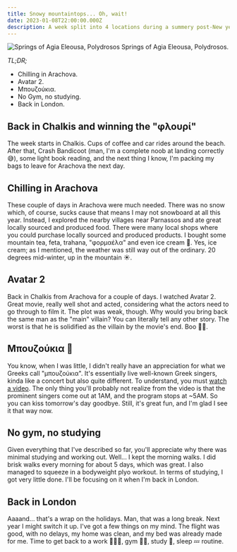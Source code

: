 ```yaml
---
title: Snowy mountaintops... Oh, wait!
date: 2023-01-08T22:00:00.000Z
description: A week split into 4 locations during a summery post-New year.
---
```

![Springs of Agia Eleousa, Polydrosos](polydrosos.jpg)
<span class="caption">Springs of Agia Eleousa, Polydrosos.</span>

_TL;DR;_

* Chilling in Arachova.
* Avatar 2.
* Μπουζούκια.
* No Gym, no studying.
* Back in London.

## Back in Chalkis and winning the "φλουρί"

The week starts in Chalkis. Cups of coffee and car rides around the beach. After that, Crash Bandicoot (man, I'm a complete noob at landing correctly 😅), some light book reading, and the next thing I know, I'm packing my bags to leave for Arachova the next day.

## Chilling in Arachova

These couple of days in Arachova were much needed. There was no snow which, of course, sucks cause that means I may not snowboard at all this year. Instead, I explored the nearby villages near Parnassos and ate great locally sourced and produced food. There were many local shops where you could purchase locally sourced and produced products. I bought some mountain tea, feta, trahana, "φορμαέλα" and even ice cream 🍨. Yes, ice cream; as I mentioned, the weather was still way out of the ordinary. 20 degrees mid-winter, up in the mountain ☀️.

## Avatar 2

Back in Chalkis from Arachova for a couple of days. I watched Avatar 2. Great movie, really well shot and acted, considering what the actors need to go through to film it. The plot was weak, though. Why would you bring back the same man as the "main" villain? You can literally tell any other story. The worst is that he is solidified as the villain by the movie's end. Boo 👎🏻.

## Μπουζούκια 🎺

You know, when I was little, I didn't really have an appreciation for what we Greeks call "μπουζούκια". It's essentially live well-known Greek singers, kinda like a concert but also quite different. To understand, you must [watch a video](https://youtu.be/Xasr_Rfzq0w). The only thing you'll probably not realize from the video is that the prominent singers come out at 1AM, and the program stops at ~5AM. So you can kiss tomorrow's day goodbye. Still, it's great fun, and I'm glad I see it that way now.

## No gym, no studying

Given everything that I've described so far, you'll appreciate why there was minimal studying and working out. Well... I kept the morning walks. I did brisk walks every morning for about 5 days, which was great. I also managed to squeeze in a bodyweight plyo workout. In terms of studying, I got very little done. I'll be focusing on it when I'm back in London.

## Back in London

Aaaand... that's a wrap on the holidays. Man, that was a long break. Next year I might switch it up. I've got a few things on my mind. The flight was good, with no delays, my home was clean, and my bed was already made for me. Time to get back to a work 👨🏻‍💻, gym 🏋🏻, study 📖, sleep 💤 routine.
